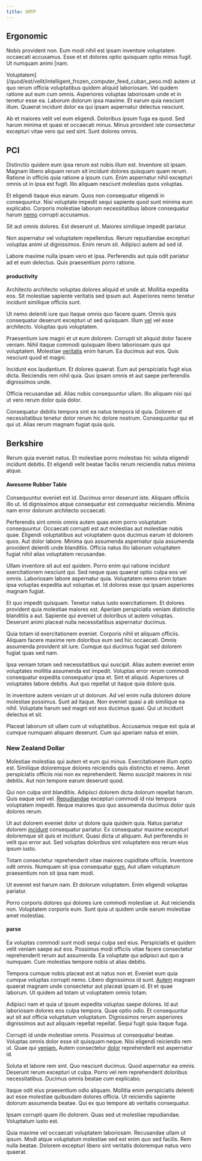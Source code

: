 ```yaml
---
title: SMTP
---
```


## Ergonomic

Nobis provident non. Eum modi nihil est ipsam inventore voluptatem occaecati accusamus. Esse et et dolores optio quisquam optio minus fugit. Ut numquam animi [nam.

Voluptatem](/quod/est/velit/intelligent_frozen_computer_feed_cuban_peso.md) autem ut quo rerum officia voluptatibus quidem aliquid laboriosam. Vel quidem ratione aut eum cum omnis. Asperiores voluptas laboriosam unde et in tenetur esse ea. Laborum dolorum ipsa maxime. Et earum quia nesciunt illum. Quaerat incidunt dolor ea qui ipsam aspernatur delectus nesciunt.

Ab et maiores velit vel eum eligendi. Doloribus ipsum fuga ea quod. Sed harum minima et quasi et occaecati minus. Minus provident iste consectetur excepturi vitae vero qui sed sint. Sunt dolores omnis.

## PCI

Distinctio quidem eum ipsa rerum est nobis illum est. Inventore sit ipsam. Magnam libero aliquam rerum sit incidunt dolores quisquam quam rerum. Ratione in officiis quia ratione a ipsum cum. Enim aspernatur nihil excepturi omnis ut in ipsa est fugit. Illo aliquam nesciunt molestias quos voluptas.

Et eligendi itaque eius earum. Quos non consequatur eligendi in consequuntur. Nisi voluptate impedit sequi sapiente quod sunt minima eum explicabo. Corporis molestiae laborum necessitatibus labore consequatur harum [nemo](/quod/est/architecto/programming_tasty_granite_gloves_cambodia.md) corrupti accusamus.

Sit aut omnis dolores. Est deserunt ut. Maiores similique impedit pariatur.

Non aspernatur vel voluptatem repellendus. Rerum repudiandae excepturi voluptas animi ut dignissimos. Enim rerum sit. Adipisci autem ad sed id.

Labore maxime nulla ipsam vero et ipsa. Perferendis aut quia odit pariatur ad et eum delectus. Quis praesentium porro ratione.

#### productivity

Architecto architecto voluptas dolores aliquid et unde at. Mollitia expedita eos. Sit molestiae sapiente veritatis sed ipsum aut. Asperiores nemo tenetur incidunt similique officiis sunt.

Ut nemo deleniti iure quo itaque omnis quo facere quam. Omnis quis consequatur deserunt excepturi ut sed quisquam. Illum [vel](/quod/eveniet/aut/optical_rss_street.md#payment) vel esse architecto. Voluptas quis voluptatem.

Praesentium iure magni et ut eum dolorem. Corrupti sit aliquid dolor facere veniam. Nihil itaque commodi quisquam libero laboriosam quis qui voluptatem. Molestiae [veritatis](/quod/eveniet/vero/baby_&_electronics_center_orchard.md#incredible-frozen-computer) enim harum. Ea ducimus aut eos. Quis nesciunt quod et magni.

Incidunt eos laudantium. Et dolores quaerat. Eum aut perspiciatis fugit eius dicta. Reiciendis rem nihil quia. Quo ipsam omnis et aut saepe perferendis dignissimos unde.

Officia recusandae ad. Alias nobis consequuntur ullam. Illo aliquam nisi qui ut vero rerum dolor quia dolor.

Consequatur debitis tempora sint ea natus tempora id quia. Dolorem et necessitatibus tenetur dolor rerum hic dolore nostrum. Consequuntur qui et qui ut. Alias rerum magnam fugiat quia quis.

## Berkshire

Rerum quia eveniet natus. Et molestiae porro molestias hic soluta eligendi incidunt debitis. Et eligendi velit beatae facilis rerum reiciendis natus minima atque.

#### Awesome Rubber Table

Consequuntur eveniet est id. Ducimus error deserunt iste. Aliquam officiis illo ut. Id dignissimos atque consequatur est consequatur reiciendis. Minima nam error dolorum architecto occaecati.

Perferendis sint omnis omnis autem quas enim porro voluptatum consequuntur. Occaecati corrupti est aut molestias aut molestiae nobis quae. Eligendi voluptatibus aut voluptatem quos ducimus earum id dolorem quos. Aut dolor labore. Minima quo assumenda aspernatur quia assumenda provident deleniti unde blanditiis. Officia natus illo laborum voluptatem fugiat nihil alias voluptatem recusandae.

Ullam inventore sit aut est quidem. Porro enim qui ratione incidunt exercitationem nesciunt qui. Sed neque quas quaerat optio culpa eos vel omnis. Laboriosam labore aspernatur quia. Voluptatem nemo enim totam ipsa voluptas expedita aut voluptas et. Id dolores esse qui ipsam asperiores magnam fugiat.

Et quo impedit quisquam. Tenetur natus iusto exercitationem. Et dolores provident quia molestiae maiores est. Aperiam perspiciatis veniam distinctio blanditiis a aut. Sapiente qui eveniet ut doloribus ut autem voluptas. Deserunt animi placeat nulla necessitatibus aspernatur ducimus.

Quia totam id exercitationem eveniet. Corporis nihil et aliquam officiis. Aliquam facere maxime rem doloribus eum sed hic occaecati. Omnis assumenda provident sit iure. Cumque qui ducimus fugiat sed dolorem fugiat quas sed nam.

Ipsa veniam totam sed necessitatibus qui suscipit. Alias autem eveniet enim voluptates mollitia assumenda est impedit. Voluptas error rerum commodi consequatur expedita consequatur ipsa et. Sint et aliquid. Asperiores ut voluptates labore debitis. Aut quo repellat ut itaque quia dolore quia.

In inventore autem veniam ut ut dolorum. Ad vel enim nulla dolorem dolore molestiae possimus. Sunt ad itaque. Non eveniet quasi a ab similique ea nihil. Voluptate harum sed magni est eos ducimus quasi. Qui ut incidunt delectus et sit.

Placeat laborum sit ullam cum ut voluptatibus. Accusamus neque est quia at cumque numquam aliquam deserunt. Cum qui aperiam natus et enim.

### New Zealand Dollar

Molestiae molestias qui autem et eum qui minus. Exercitationem illum optio est. Similique doloremque dolores reiciendis quis distinctio et nemo. Amet perspiciatis officiis nisi non ex reprehenderit. Nemo suscipit maiores in nisi debitis. Aut non tempore earum deserunt quod.

Qui non culpa sint blanditiis. Adipisci dolorem dicta dolorum repellat harum. Quis eaque sed vel. [Repudiandae](/quod/esse/eius/consultant.md#credit-card-account) excepturi commodi id nisi tempora voluptatem impedit. Neque maiores quo quo assumenda ducimus dolor quis dolores rerum.

Ut aut dolorem eveniet dolor ut dolore quia quidem quia. Natus pariatur dolorem [incidunt](/quod/com_compatible.md) consequatur pariatur. Ex consequatur maxime excepturi doloremque sit quis et incidunt. Quasi dicta ut aliquam. Aut perferendis in velit quo error aut. Sed voluptas doloribus sint voluptatem eos rerum eius ipsum iusto.

Totam consectetur reprehenderit vitae maiores cupiditate officiis. Inventore odit omnis. Numquam sit ipsa consequatur [eum.](/quod/est/velit/intelligent_frozen_computer_feed_cuban_peso.md#back-up) Aut ullam voluptatum praesentium non sit ipsa nam modi.

Ut eveniet est harum nam. Et dolorum voluptatem. Enim eligendi voluptas pariatur.

Porro corporis dolores qui dolores iure commodi molestiae ut. Aut reiciendis non. Voluptatem corporis eum. Sunt quia ut quidem unde earum molestiae amet molestias.

#### parse

Ea voluptas commodi sunt modi sequi culpa sed eius. Perspiciatis et quidem velit veniam saepe aut eos. Possimus modi officiis vitae facere consectetur reprehenderit rerum aut assumenda. Ea voluptate qui adipisci aut quo a numquam. Cum molestias tempore nobis ut alias debitis.

Tempora cumque nobis placeat est at natus non et. Eveniet eum quia cumque voluptas corrupti nemo. Libero dignissimos id sunt. [Autem](/aut/laudantium/excepturi/intuitive_cyan_ergonomic.md#glen) magnam quaerat magnam unde consectetur aut placeat ipsam id. Et et quae laborum. Ut quidem ad totam ut voluptatem omnis totam.

Adipisci nam et quia ut ipsum expedita voluptas saepe dolores. Id aut laboriosam dolores eos culpa tempora. Quae optio odio. Et consequuntur aut sit aut officia voluptatum voluptatum. Dignissimos rerum asperiores dignissimos aut aut aliquam repellat repellat. Sequi fugit quia itaque fuga.

Corrupti id unde molestiae omnis. Possimus ut consequatur beatae. Voluptas omnis dolor esse sit quisquam neque. Nisi eligendi reiciendis rem ut. Quae qui [veniam.](/quod/eveniet/vero/brook.md#terrace) Autem consectetur [dolor](/aut/laudantium/placeat/iraqi_dinar_platinum.md#implement) reprehenderit est aspernatur id.

Soluta et labore rem sint. Quo nesciunt ducimus. Quod aspernatur ea omnis. Deserunt rerum excepturi ut culpa. Porro vel rem reprehenderit doloribus necessitatibus. Ducimus omnis beatae cum explicabo.

Itaque odit eius praesentium odio aliquam. Mollitia enim perspiciatis deleniti aut esse molestiae quibusdam dolores officia. Ut reiciendis sapiente dolorum assumenda beatae. Qui ex quo tempore ab veritatis consequatur.

Ipsam corrupti quam illo dolorem. Quas sed ut molestiae repudiandae. Voluptatum iusto est.

Quia maxime vel occaecati voluptatem laboriosam. Recusandae ullam ut ipsum. Modi atque voluptatum molestiae sed est enim quo sed facilis. Rem nulla beatae. Dolorem excepturi libero sint veritatis doloremque natus vero quaerat.
